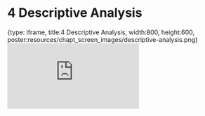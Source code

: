 # 4 Descriptive Analysis
 
{type: iframe, title:4 Descriptive Analysis, width:800, height:600, poster:resources/chapt_screen_images/descriptive-analysis.png}
![](https://datatrail-jhu.github.io/09_dataanalysis/no_toc/descriptive-analysis.html)
 

 
